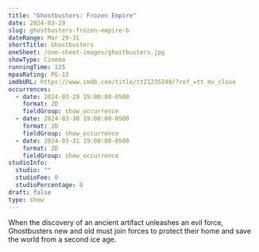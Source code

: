 ```yaml
---
title: "Ghostbusters: Frozen Empire"
date: 2024-03-29
slug: ghostbusters-frozen-empire-b
dateRange: Mar 29-31
shortTitle: Ghostbusters
oneSheet: /one-sheet-images/ghostbusters.jpg
showType: Cinema
runningTime: 125
mpaaRating: PG-13
imdbURL: https://www.imdb.com/title/tt21235248/?ref_=tt_mv_close
occurrences:
  - date: 2024-03-29 19:00:00-0500
    format: 2D
    fieldGroup: show_occurrence
  - date: 2024-03-30 19:00:00-0500
    format: 2D
    fieldGroup: show_occurrence
  - date: 2024-03-31 19:00:00-0500
    format: 2D
    fieldGroup: show_occurrence
studioInfo:
  studio: ""
  studioFee: 0
  studioPercentage: 0
draft: false
type: show
---
```

When the discovery of an ancient artifact unleashes an evil force, Ghostbusters new and old must join forces to protect their home and save the world from a second ice age.  